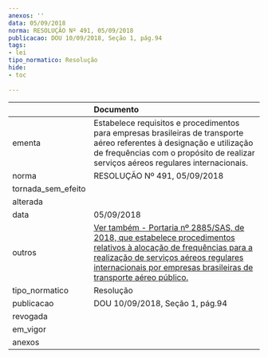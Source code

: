 ```yaml
---
anexos: ''
data: 05/09/2018
norma: RESOLUÇÃO Nº 491, 05/09/2018
publicacao: DOU 10/09/2018, Seção 1, pág.94
tags:
- lei
tipo_normatico: Resolução
hide: 
- toc 
 
---
```


|                    | Documento                                                                                                                                                                                                                                                                                                                                                                                             |
|:-------------------|:------------------------------------------------------------------------------------------------------------------------------------------------------------------------------------------------------------------------------------------------------------------------------------------------------------------------------------------------------------------------------------------------------|
| ementa             | Estabelece requisitos e procedimentos para empresas brasileiras de transporte aéreo referentes à designação e utilização de frequências com o propósito de realizar serviços aéreos regulares internacionais.                                                                                                                                                                                         |
| norma              | RESOLUÇÃO Nº 491, 05/09/2018                                                                                                                                                                                                                                                                                                                                                                          |
| tornada_sem_efeito |                                                                                                                                                                                                                                                                                                                                                                                                       |
| alterada           |                                                                                                                                                                                                                                                                                                                                                                                                       |
| data               | 05/09/2018                                                                                                                                                                                                                                                                                                                                                                                            |
| outros             | <a class="external-link" href="https://www.anac.gov.br/assuntos/legislacao/legislacao-1/portarias/2018/portaria-no-2885-sas-13-09-2018" target="_blank" title="">Ver também - Portaria nº 2885/SAS, de 2018, que estabelece procedimentos relativos à alocação de frequências para a realização de serviços aéreos regulares internacionais por empresas brasileiras de transporte aéreo público.</a> |
| tipo_normatico     | Resolução                                                                                                                                                                                                                                                                                                                                                                                             |
| publicacao         | DOU 10/09/2018, Seção 1, pág.94                                                                                                                                                                                                                                                                                                                                                                       |
| revogada           |                                                                                                                                                                                                                                                                                                                                                                                                       |
| em_vigor           |                                                                                                                                                                                                                                                                                                                                                                                                       |
| anexos             |                                                                                                                                                                                                                                                                                                                                                                                                       |